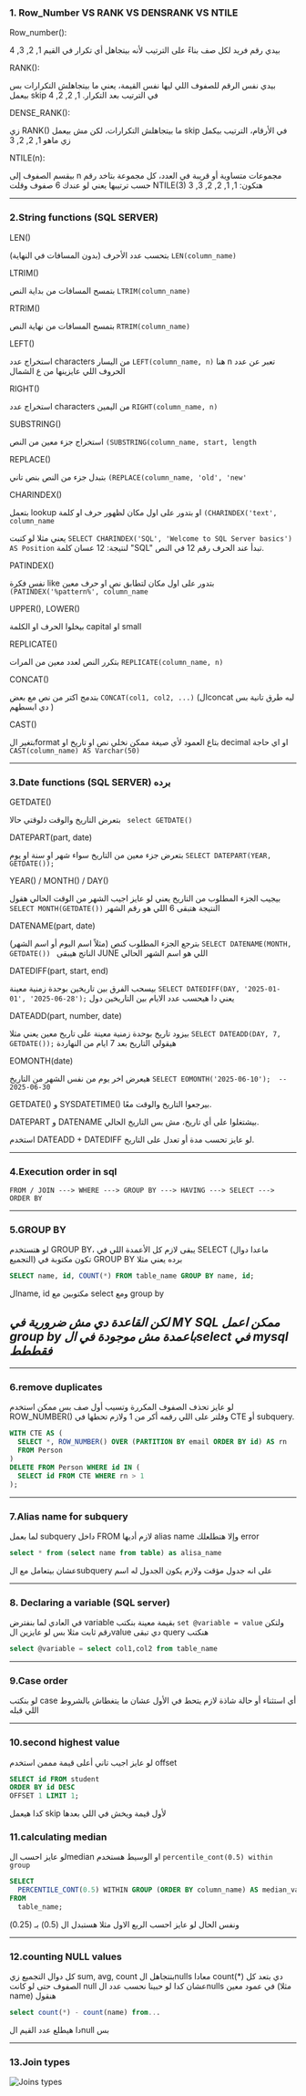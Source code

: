 
### 1. Row_Number VS RANK VS DENSRANK VS NTILE

Row_number():


بيدي رقم فريد لكل صف بناءً على الترتيب لأنه بيتجاهل أي تكرار في القيم
1, 2, 3, 4
 
RANK():

بيدي نفس الرقم للصفوف اللي ليها نفس القيمة، يعني ما بيتجاهلش التكرارات بس بيعمل skip في الترتيب بعد التكرار.
 1, 2, 2, 4

DENSE_RANK():

زي RANK() ما بيتجاهلش التكرارات، لكن مش بيعمل skip في الأرقام، الترتيب بيكمل زي ماهو
 1, 2, 2, 3

NTILE(n):

بيقسم الصفوف إلى n مجموعات متساوية أو قريبة في العدد، كل مجموعة بتاخد رقم حسب ترتيبها
 يعني لو عندك 6 صفوف وقلت NTILE(3) هتكون: 1, 1, 2, 2, 3, 3

 ---
### 2.String functions (SQL SERVER)

LEN()

بتحسب عدد الأحرف (بدون المسافات في النهاية) ```LEN(column_name)```

LTRIM()

بتمسح المسافات من بداية النص ```LTRIM(column_name)```

RTRIM()

بتمسح المسافات من نهاية النص ```RTRIM(column_name)```

LEFT()

استخراج عدد characters من اليسار ```LEFT(column_name, n)``` هنا n تعبر عن عدد الحروف اللي عايزينها من ع الشمال

RIGHT()

استخراج عدد characters من اليمين ```RIGHT(column_name, n)```

SUBSTRING()

استخراج جزء معين من النص ```(SUBSTRING(column_name, start, length```

REPLACE()

بتبدل جزء من النص بنص تاني ```(REPLACE(column_name, 'old', 'new'```

CHARINDEX()

بتعمل lookup او بتدور على اول مكان لظهور حرف او كلمة ```(CHARINDEX('text', column_name```

يعني مثلا لو كتبت ```SELECT CHARINDEX('SQL', 'Welcome to SQL Server basics') AS Position```
لنتيجة: 12 عسان كلمة "SQL" تبدأ عند الحرف رقم 12 في النص.

PATINDEX()

نفس فكرة like بتدور على اول مكان لتطابق نص او حرف معين ```(PATINDEX('%pattern%', column_name```

UPPER(), LOWER()

بيخلوا الحرف او الكلمة capital او small


REPLICATE()

بتكرر النص لعدد معين من المرات ```REPLICATE(column_name, n)```

CONCAT()

بتدمج اكتر من نص مع بعض ```CONCAT(col1, col2, ...)``` (الconcat ليه طرق تانية بس دي ابسطهم )

CAST()

بتغير الformat بتاع العمود لأي صيغة ممكن نخلي نص او تاريخ او decimal او اي حاجة ```CAST(column_name) AS Varchar(50)```


---
### 3.Date functions (SQL SERVER) برده

GETDATE()

بتعرض التاريخ والوقت دلوقتي حالا ``` select GETDATE()```


DATEPART(part, date)

بتعرض جزء معين من التاريخ سواء شهر او سنة او يوم ```SELECT DATEPART(YEAR, GETDATE());```



YEAR() / MONTH() / DAY() 

بيجيب الجزء المطلوب من التاريخ يعني لو عايز اجيب الشهر من الوقت الحالي هقول ```SELECT MONTH(GETDATE())``` النتيجة هتبقى 6 اللي هو رقم الشهر



DATENAME(part, date)

بترجع الجزء المطلوب كنص (مثلاً اسم اليوم أو اسم الشهر) ```SELECT DATENAME(MONTH, GETDATE()) ``` الناتج هيبقى JUNE اللي هو اسم الشهر الحالي 



DATEDIFF(part, start, end)


بيسحب الفرق بين تاريخين بوحدة زمنية معينة ```SELECT DATEDIFF(DAY, '2025-01-01', '2025-06-28');``` يعني دا هيحسب عدد الايام بين التاريخين دول


DATEADD(part, number, date)

بيزود تاريخ بوحدة زمنية معينة على تاريخ معين يعني مثلا ```SELECT DATEADD(DAY, 7, GETDATE());``` هيقولي التاريخ بعد 7 ايام من النهاردة


EOMONTH(date)


هيعرض اخر يوم من نفس الشهر من التاريخ ```SELECT EOMONTH('2025-06-10');  -- 2025-06-30```


GETDATE() و SYSDATETIME() بيرجعوا التاريخ والوقت معًا.

DATEPART و DATENAME بيشتغلوا على أي تاريخ، مش بس التاريخ الحالي.

استخدم DATEADD + DATEDIFF لو عايز تحسب مدة أو تعدل على التاريخ.





---
### 4.Execution order in sql
```FROM / JOIN ---> WHERE ---> GROUP BY ---> HAVING ---> SELECT ---> ORDER BY```

---

### 5.GROUP BY 

لو هتستخدم GROUP BY، يبقى لازم كل الأعمدة اللي في SELECT (ماعدا دوال التجميع) تكون مكتوبة في GROUP BY برده 
يعني مثلا
```sql
SELECT name, id, COUNT(*) FROM table_name GROUP BY name, id;
```
الname, id مكتوبين مع select ومع group by 
## _لكن القاعدة دي مش ضرورية في MY SQL ممكن اعمل group by باعمدة مش موجودة في الselect في mysql فقططط_

---

###  6.remove duplicates
لو عايز تحذف الصفوف المكررة وتسيب أول صف بس ممكن استخدم ROW_NUMBER() وفلتر على اللي رقمه أكر من 1
ولازم تحطها في CTE أو subquery.
```sql
WITH CTE AS (
  SELECT *, ROW_NUMBER() OVER (PARTITION BY email ORDER BY id) AS rn
  FROM Person
)
DELETE FROM Person WHERE id IN (
  SELECT id FROM CTE WHERE rn > 1
);
```
---

### 7.Alias name for subquery
   لما بعمل subquery داخل  FROM  لازم أديها alias name وإلا هتطلعلك error
```sql
select * from (select name from table) as alisa_name
```
عشان بيتعامل مع الsubquery على انه جدول مؤقت ولازم يكون الجدول له اسم

---
### 8. Declaring a variable (SQL server)
في العادي لما بنفترض variable بقيمة معينة بنكتب ```set @variable = value``` ولتكن رقم ثابت مثلا
بس لو عايزين الvalue دي تبقى query هنكتب 
```sql
select @variable = select col1,col2 from table_name
```
---
### 9.Case order

لو بنكتب case أي استثناء أو حالة شاذة لازم يتحط في الأول عشان ما يتغطاش بالشروط اللي قبله

---

### 10.second highest value
لو عايز اجيب تاني أعلى قيمة مممن استخدم offset
```sql
SELECT id FROM student
ORDER BY id DESC
OFFSET 1 LIMIT 1;
```
كدا هيعمل skip لأول قيمة ويخش في اللي بعدها 

### 11.calculating median

لو عايز احسب الmedian او الوسيط هستخدم ```percentile_cont(0.5) within group```
```sql
SELECT 
  PERCENTILE_CONT(0.5) WITHIN GROUP (ORDER BY column_name) AS median_value
FROM 
  table_name;
```
ونفس الحال لو عايز احسب الربع الاول مثلا هستبدل ال (0.5) بـ (0.25)

---

### 12.counting NULL values

كل دوال التجميع زي sum, avg, count بتتجاهل الnulls 
معادا count(*) دي بتعد كل الصفوف حتى لو كانت null
عشان كدا لو حبينا نحسب عدد الnulls في عمود معين (مثلا name) هنقول 
```sql
select count(*) - count(name) from...
```

دا هيطلع عدد القيم الnull بس

---

### 13.Join types

![Joins types](https://github.com/user-attachments/assets/e2bf8b95-fa1c-4911-92db-6b4411cec14a)

